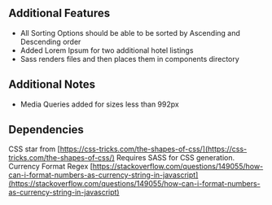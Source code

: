 
## Additional Features
- All Sorting Options should be able to be sorted by Ascending and Descending order
- Added Lorem Ipsum for two additional hotel listings
- Sass renders files and then places them in components directory

## Additional Notes
- Media Queries added for sizes less than 992px

## Dependencies 

CSS star from [https://css-tricks.com/the-shapes-of-css/](https://css-tricks.com/the-shapes-of-css/)
Requires SASS for CSS generation.
Currency Format Regex [https://stackoverflow.com/questions/149055/how-can-i-format-numbers-as-currency-string-in-javascript](https://stackoverflow.com/questions/149055/how-can-i-format-numbers-as-currency-string-in-javascript)
